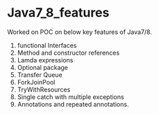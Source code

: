 # Java7_8_features
Worked on POC on below key features of Java7/8.
1. functional Interfaces
2. Method and constructor references
3. Lamda expressions
4. Optional package
5. Transfer Queue
6. ForkJoinPool
7. TryWithResources
8. Single catch with multiple exceptions
9. Annotations and repeated annotations.
